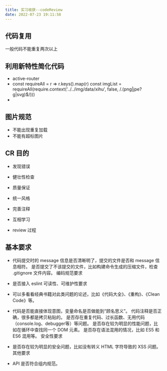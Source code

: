 ```yaml
---
title: 实习收获--codeReview
date: 2022-07-23 19:11:58
---
```


## 代码复用

一般代码不能重复两次以上

## 利用新特性简化代码

- active-router
- const requireAll = r => r.keys().map(r)
    const imgList = requireAll(require.context('../../img/data/xihu', false, /\.(png|jpe?g|svg)$/)))
- 

## 图片规范

- 不能出现重复加载
- 不能有超标图片

## CR 目的

- 发现错误

- 健壮性检查
- 质量保证
- 统一风格
- 完善注释
- 互相学习
- review 过程

## 基本要求

- 代码提交时的 message 信息是否清晰明了，提交的文件是否和 message 信息相符。
  是否提交了不该提交的文件，比如构建命令生成的压缩文件，检查 .gitignore 文件内容。
  编码规范要求
- 是否接入 eslint
  可读性、可维护性要求
- 可以多看看经典书籍对此类问题的论述，比如《代码大全》、《重构》、《Clean Code》等。

- 代码是否能直接体现意图，变量命名是否做能到“顾名思义”。
  代码注释是否正确，很多都是拷贝粘贴的。
  是否存在重复代码、过长函数、无用代码（console.log、debugger等）等问题。
  是否存在较为明显的性能问题，比如在循环中查找同一个 DOM 元素。
  是否存在语法混用的情况，比如 ES5 和 ES6 混用等。
  安全性要求
- 是否存在较为明显的安全问题，比如没有转义 HTML 字符导致的 XSS 问题。
  其他要求
- API 是否符合组内规范。